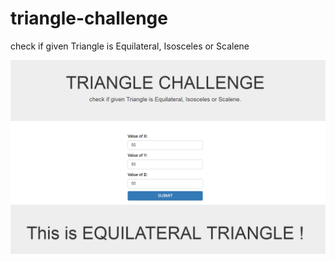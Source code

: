 # triangle-challenge
check if given Triangle is Equilateral, Isosceles or Scalene

![ScreenShot](https://raw.githubusercontent.com/sidsinha/triangle-challenge/master/screenshot.png)
